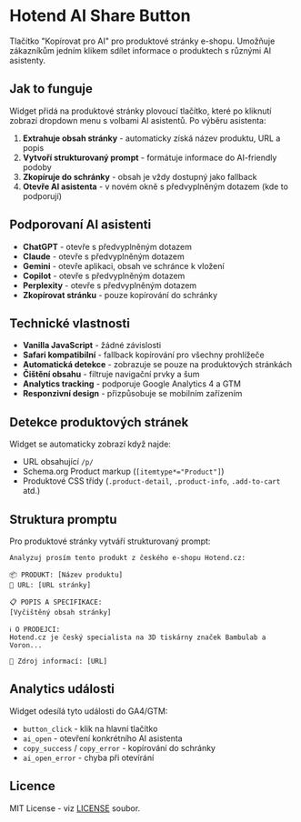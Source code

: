 # Hotend AI Share Button

Tlačítko "Kopírovat pro AI" pro produktové stránky e-shopu. Umožňuje zákazníkům jedním klikem sdílet informace o produktech s různými AI asistenty.

## Jak to funguje

Widget přidá na produktové stránky plovoucí tlačítko, které po kliknutí zobrazí dropdown menu s volbami AI asistentů. Po výběru asistenta:

1. **Extrahuje obsah stránky** - automaticky získá název produktu, URL a popis
2. **Vytvoří strukturovaný prompt** - formátuje informace do AI-friendly podoby
3. **Zkopíruje do schránky** - obsah je vždy dostupný jako fallback
4. **Otevře AI asistenta** - v novém okně s předvyplněným dotazem (kde to podporují)

## Podporovaní AI asistenti

- **ChatGPT** - otevře s předvyplněným dotazem
- **Claude** - otevře s předvyplněným dotazem  
- **Gemini** - otevře aplikaci, obsah ve schránce k vložení
- **Copilot** - otevře s předvyplněným dotazem
- **Perplexity** - otevře s předvyplněným dotazem
- **Zkopírovat stránku** - pouze kopírování do schránky

## Technické vlastnosti

- **Vanilla JavaScript** - žádné závislosti
- **Safari kompatibilní** - fallback kopírování pro všechny prohlížeče
- **Automatická detekce** - zobrazuje se pouze na produktových stránkách
- **Čištění obsahu** - filtruje navigační prvky a šum
- **Analytics tracking** - podporuje Google Analytics 4 a GTM
- **Responzivní design** - přizpůsobuje se mobilním zařízením

## Detekce produktových stránek

Widget se automaticky zobrazí když najde:
- URL obsahující `/p/`
- Schema.org Product markup (`[itemtype*="Product"]`)
- Produktové CSS třídy (`.product-detail`, `.product-info`, `.add-to-cart` atd.)

## Struktura promptu

Pro produktové stránky vytváří strukturovaný prompt:
```
Analyzuj prosím tento produkt z českého e-shopu Hotend.cz:

📦 PRODUKT: [Název produktu]
🔗 URL: [URL stránky]

📋 POPIS A SPECIFIKACE:
[Vyčištěný obsah stránky]

ℹ️ O PRODEJCI:
Hotend.cz je český specialista na 3D tiskárny značek Bambulab a Voron...

🔗 Zdroj informací: [URL]
```

## Analytics události

Widget odesílá tyto události do GA4/GTM:
- `button_click` - klik na hlavní tlačítko
- `ai_open` - otevření konkrétního AI asistenta  
- `copy_success` / `copy_error` - kopírování do schránky
- `ai_open_error` - chyba při otevírání

## Licence

MIT License - viz [LICENSE](LICENSE) soubor.

